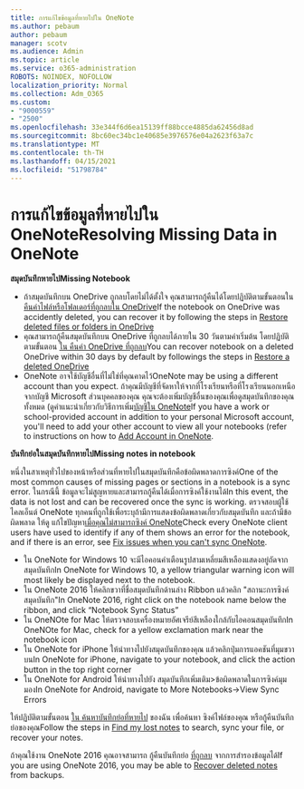 ```yaml
---
title: การแก้ไขข้อมูลที่หายไปใน OneNote
ms.author: pebaum
author: pebaum
manager: scotv
ms.audience: Admin
ms.topic: article
ms.service: o365-administration
ROBOTS: NOINDEX, NOFOLLOW
localization_priority: Normal
ms.collection: Adm_O365
ms.custom:
- "9000559"
- "2500"
ms.openlocfilehash: 33e344f6d6ea15139ff88bcce4885da62456d8ad
ms.sourcegitcommit: 8bc60ec34bc1e40685e3976576e04a2623f63a7c
ms.translationtype: MT
ms.contentlocale: th-TH
ms.lasthandoff: 04/15/2021
ms.locfileid: "51798784"
---
```

# <a name="resolving-missing-data-in-onenote"></a><span data-ttu-id="3ee68-102">การแก้ไขข้อมูลที่หายไปใน OneNote</span><span class="sxs-lookup"><span data-stu-id="3ee68-102">Resolving Missing Data in OneNote</span></span>

<span data-ttu-id="3ee68-103">**สมุดบันทึกหายไป**</span><span class="sxs-lookup"><span data-stu-id="3ee68-103">**Missing Notebook**</span></span>

- <span data-ttu-id="3ee68-104">ถ้าสมุดบันทึกบน OneDrive ถูกลบโดยไม่ได้ตั้งใจ คุณสามารถกู้คืนได้โดยปฏิบัติตามขั้นตอนใน [คืนค่าไฟล์หรือโฟลเดอร์ที่ถูกลบใน OneDrive](https://support.office.com/article/949ada80-0026-4db3-a953-c99083e6a84f)</span><span class="sxs-lookup"><span data-stu-id="3ee68-104">If the notebook on OneDrive was accidently deleted, you can recover it by following the steps in [Restore deleted files or folders in OneDrive](https://support.office.com/article/949ada80-0026-4db3-a953-c99083e6a84f)</span></span>
- <span data-ttu-id="3ee68-105">คุณสามารถกู้คืนสมุดบันทึกบน OneDrive ที่ถูกลบได้ภายใน 30 วันตามค่าเริ่มต้น โดยปฏิบัติตามขั้นตอน [ใน คืนค่า OneDrive ที่ถูกลบ](https://docs.microsoft.com/onedrive/restore-deleted-onedrive)</span><span class="sxs-lookup"><span data-stu-id="3ee68-105">You can recover notebook on a deleted OneDrive within 30 days by default by followings the steps in [Restore a deleted OneDrive](https://docs.microsoft.com/onedrive/restore-deleted-onedrive)</span></span>
- <span data-ttu-id="3ee68-106">OneNote อาจใช้บัญชีอื่นที่ไม่ใช่ที่คุณคาดไว้</span><span class="sxs-lookup"><span data-stu-id="3ee68-106">OneNote may be using a different account than you expect.</span></span> <span data-ttu-id="3ee68-107">ถ้าคุณมีบัญชีที่จัดหาให้จากที่โรงเรียนหรือที่โรงเรียนนอกเหนือจากบัญชี Microsoft ส่วนบุคคลของคุณ คุณจะต้องเพิ่มบัญชีอื่นของคุณเพื่อดูสมุดบันทึกของคุณทั้งหมด (ดูคําแนะนําเกี่ยวกับวิธีการเพิ่ม[บัญชีใน OneNote](https://support.office.com/article/5afff855-54ee-47e4-a773-db048d4ac299)</span><span class="sxs-lookup"><span data-stu-id="3ee68-107">If you have a work or school-provided account in addition to your personal Microsoft account, you'll need to add your other account to view all your notebooks (refer to instructions on how to [Add Account in OneNote](https://support.office.com/article/5afff855-54ee-47e4-a773-db048d4ac299).</span></span>

<span data-ttu-id="3ee68-108">**บันทึกย่อในสมุดบันทึกหายไป**</span><span class="sxs-lookup"><span data-stu-id="3ee68-108">**Missing notes in notebook**</span></span>

<span data-ttu-id="3ee68-109">หนึ่งในสาเหตุทั่วไปของหน้าหรือส่วนที่หายไปในสมุดบันทึกคือข้อผิดพลาดการซิงค์</span><span class="sxs-lookup"><span data-stu-id="3ee68-109">One of the most common causes of missing pages or sections in a notebook is a sync error.</span></span> <span data-ttu-id="3ee68-110">ในกรณีนี้ ข้อมูลจะไม่สูญหายและสามารถกู้คืนได้เมื่อการซิงค์ใช้งานได้</span><span class="sxs-lookup"><span data-stu-id="3ee68-110">In this event, the data is not lost and can be recovered once the sync is working.</span></span> <span data-ttu-id="3ee68-111">ตรวจสอบผู้ใช้ไคลเอ็นต์ OneNote ทุกคนที่ถูกใช้เพื่อระบุถ้ามีการแสดงข้อผิดพลาดเกี่ยวกับสมุดบันทึก และถ้ามีข้อผิดพลาด ให้ดู แก้ไขปัญหา[เมื่อคุณไม่สามารถซิงค์ OneNote](https://support.office.com/article/299495ef-66d1-448f-90c1-b785a6968d45)</span><span class="sxs-lookup"><span data-stu-id="3ee68-111">Check every OneNote client users have used to identify if any of them shows an error for the notebook, and if there is an error, see [Fix issues when you can't sync OneNote](https://support.office.com/article/299495ef-66d1-448f-90c1-b785a6968d45).</span></span>

- <span data-ttu-id="3ee68-112">ใน OneNote for Windows 10 จะมีไอคอนคําเตือนรูปสามเหลี่ยมสีเหลืองแสดงอยู่ถัดจากสมุดบันทึก</span><span class="sxs-lookup"><span data-stu-id="3ee68-112">In OneNote for Windows 10, a yellow triangular warning icon will most likely be displayed next to the notebook.</span></span>
- <span data-ttu-id="3ee68-113">ใน OneNote 2016 ให้คลิกขวาที่ชื่อสมุดบันทึกด้านล่าง Ribbon แล้วคลิก "สถานะการซิงค์สมุดบันทึก"</span><span class="sxs-lookup"><span data-stu-id="3ee68-113">In OneNote 2016, right click on the notebook name below the ribbon, and click “Notebook Sync Status”</span></span>
- <span data-ttu-id="3ee68-114">ใน OneNOte for Mac ให้ตรวจสอบเครื่องหมายอัศเจรีย์สีเหลืองใกล้กับไอคอนสมุดบันทึก</span><span class="sxs-lookup"><span data-stu-id="3ee68-114">In OneNOte for Mac, check for a yellow exclamation mark near the notebook icon</span></span>
- <span data-ttu-id="3ee68-115">ใน OneNote for iPhone ให้นําทางไปยังสมุดบันทึกของคุณ แล้วคลิกปุ่มการแอคชันที่มุมขวาบน</span><span class="sxs-lookup"><span data-stu-id="3ee68-115">In OneNote for iPhone, navigate to your notebook, and click the action button in the top right corner</span></span>
- <span data-ttu-id="3ee68-116">ใน OneNote for Android ให้นําทางไปยัง สมุดบันทึกเพิ่มเติม>ข้อผิดพลาดในการซิงค์มุมมอง</span><span class="sxs-lookup"><span data-stu-id="3ee68-116">In OneNote for Android, navigate to More Notebooks->View Sync Errors</span></span>

<span data-ttu-id="3ee68-117">ให้ปฏิบัติตามขั้นตอน [ใน ค้นหาบันทึกย่อที่หายไป](https://support.office.com/article/32cb2bd7-afe7-44d2-a711-398a88421287) ของฉัน เพื่อค้นหา ซิงค์ไฟล์ของคุณ หรือกู้คืนบันทึกย่อของคุณ</span><span class="sxs-lookup"><span data-stu-id="3ee68-117">Follow the steps in [Find my lost notes](https://support.office.com/article/32cb2bd7-afe7-44d2-a711-398a88421287) to search, sync your file, or recover your notes.</span></span>

<span data-ttu-id="3ee68-118">ถ้าคุณใช้งาน OneNote 2016 คุณอาจสามารถ กู้คืนบันทึกย่อ [ที่ถูกลบ](https://support.office.com/article/32ed1036-74fd-4c21-bc28-033a486e6b14) จากการสํารองข้อมูลได้</span><span class="sxs-lookup"><span data-stu-id="3ee68-118">If you are using OneNote 2016, you may be able to [Recover deleted notes](https://support.office.com/article/32ed1036-74fd-4c21-bc28-033a486e6b14) from backups.</span></span>